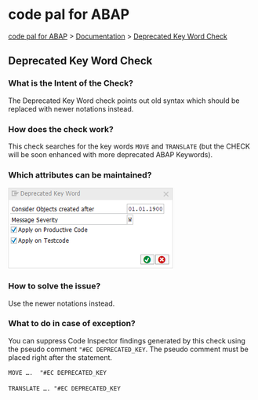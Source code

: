 # code pal for ABAP

[code pal for ABAP](../../README.md) > [Documentation](../check_documentation.md) > [Deprecated Key Word Check](deprecated-key-word.md)

## Deprecated Key Word Check

### What is the Intent of the Check?

The Deprecated Key Word check points out old syntax which should be replaced with newer notations instead.

### How does the check work?

This check searches for the key words `MOVE` and `TRANSLATE` (but the CHECK will be soon enhanced with more deprecated ABAP Keywords).

### Which attributes can be maintained?

![Attributes](./imgs/deprecated_key_words.png)

### How to solve the issue?

Use the newer notations instead.

### What to do in case of exception?

You can suppress Code Inspector findings generated by this check using the pseudo comment `"#EC DEPRECATED_KEY`. The pseudo comment must be placed right after the statement.

```abap
MOVE ….  "#EC DEPRECATED_KEY

TRANSLATE …. "#EC DEPRECATED_KEY
```
